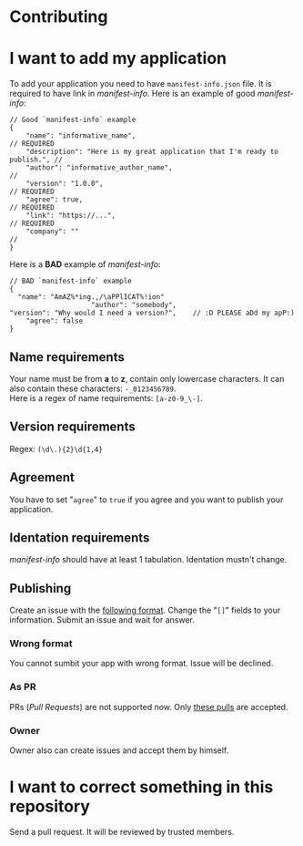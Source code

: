 # Contributing
# I want to add my application
To add your application you need to have `manifest-info.json` file. It is required to have link in *manifest-info*.
Here is an example of good *manifest-info*:
```jsonc
// Good `manifest-info` example
{
    "name": "informative_name",                                               // REQUIRED
    "description": "Here is my great application that I'm ready to publish.", // 
    "author": "informative_author_name",                                      // 
    "version": "1.0.0",                                                       // REQUIRED
    "agree": true,                                                            // REQUIRED
    "link": "https://...",                                                    // REQUIRED
    "company": ""                                                             // 
}
```
Here is a **BAD** example of *manifest-info*:
```jsonc
// BAD `manifest-info` example
{
  "name": "AmAZ%*ing.,/\aPPlICAT%!ion"
                    "author": "somebody",
"version": "Why would I need a version?",    // :D PLEASE aDd my apP:)
    "agree": false
}
```
## Name requirements
Your name must be from **a** to **z**, contain only lowercase characters. It can also contain these characters: `-_0123456789`.<br>
Here is a regex of name requirements: `[a-z0-9_\-]`.
## Version requirements
Regex: `(\d\.){2}\d{1,4}`
## Agreement
You have to set "`agree`" to `true` if you agree and you want to publish your application.
## Identation requirements
*manifest-info* should have at least 1 tabulation. Identation mustn't change.
## Publishing
Create an issue with the [following format](https://github.com/ProgramPack/hub/blob/main/ISSUE-TEMPLATE). Change the "`[]`" fields to your information. Submit an issue and wait for answer.
### Wrong format
You cannot sumbit your app with wrong format. Issue will be declined.
### As PR
PRs (*Pull Requests*) are not supported now. Only [these pulls](https://github.com/ProgramPack/hub/blob/main/CONTRIBUTING.md#i-want-to-correct-something-in-this-repository) are accepted.
### Owner
Owner also can create issues and accept them by himself.
# I want to correct something in this repository
Send a pull request. It will be reviewed by trusted members.
